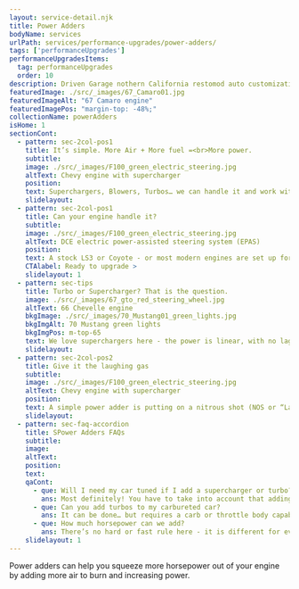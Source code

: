 ```yaml
---
layout: service-detail.njk
title: Power Adders
bodyName: services
urlPath: services/performance-upgrades/power-adders/
tags: ['performanceUpgrades']
performanceUpgradesItems:
  tag: performanceUpgrades
  order: 10
description: Driven Garage nothern California restomod auto customization and repair shop
featuredImage: ./src/_images/67_Camaro01.jpg
featuredImageAlt: "67 Camaro engine"
featuredImagePos: "margin-top: -48%;"
collectionName: powerAdders
isHome: 1
sectionCont:
  - pattern: sec-2col-pos1
    title: It’s simple. More Air + More fuel =<br>More power.
    subtitle: 
    image: ./src/_images/F100_green_electric_steering.jpg
    altText: Chevy engine with supercharger
    position: 
    text: Superchargers, Blowers, Turbos… we can handle it and work with many manufacturers of these components to add to your build. If your bottom end is up to it - let’s bolt on some power!
    slidelayout:
  - pattern: sec-2col-pos1
    title: Can your engine handle it?
    subtitle: 
    image: ./src/_images/F100_green_electric_steering.jpg
    altText: DCE electric power-assisted steering system (EPAS)
    position: 
    text: A stock LS3 or Coyote - or most modern engines are set up form the factory for boost - but there are limits. Before you add horses to the barn, we need to make sure the barn can fit them. If your bottom end is not up to snuff on your engine, adding boost may cause it to blow up.
    CTAlabel: Ready to upgrade >
    slidelayout: 1
  - pattern: sec-tips
    title: Turbo or Supercharger? That is the question.
    image: ./src/_images/67_gto_red_steering_wheel.jpg
    altText: 66 Chevelle engine
    bkgImage: ./src/_images/70_Mustang01_green_lights.jpg
    bkgImgAlt: 70 Mustang green lights
    bkgImgPos: m-top-65
    text: We love superchargers here - the power is linear, with no lag from turbo spool-up. But the turbo vs supercharger question really lies in the engine application - and the goals for the build. Looking for streetable boost? In most cases a supercharger (or blower) fits the bill. Looking for power on the top end? A turbo might be the way to go. There is no right or wrong answer.
    slidelayout:
  - pattern: sec-2col-pos2
    title: Give it the laughing gas
    subtitle: 
    image: ./src/_images/F100_green_electric_steering.jpg
    altText: Chevy engine with supercharger
    position: 
    text: A simple power adder is putting on a nitrous shot (NOS or “Laughing gas”). This can be added to most set-ups without an insane amount of work. Again - adding power, means that the lower end components need to be able to handle it - or else… BOOM!
    slidelayout:
  - pattern: sec-faq-accordion
    title: SPower Adders FAQs
    subtitle: 
    image: 
    altText: 
    position: 
    text: 
    qaCont:
      - que: Will I need my car tuned if I add a supercharger or turbo?
        ans: Most definitely! You have to take into account that adding more air, requires more fuel - and all at the right time. So tuning is absolutely necessary.
      - que: Can you add turbos to my carbureted car?
        ans: It can be done… but requires a carb or throttle body capable of blow through.
      - que: How much horsepower can we add?
        ans: There’s no hard or fast rule here - it is different for every engine combination.
    slidelayout: 1
---
```


Power adders can help you squeeze more horsepower out of your engine by adding more air to burn and increasing power.